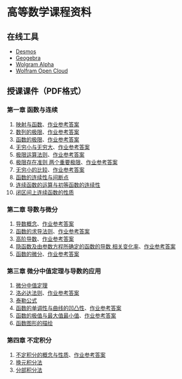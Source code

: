 # 高等数学课程资料

## 在线工具
* [Desmos](https://www.desmos.com/calculator)
* [Geogebra](https://www.geogebra.org/apps)
* [Wolgram Alpha](https://www.wolframalpha.com)
* [Wolfram Open Cloud](https://www.open.wolframcloud.com)

## 授课课件（PDF格式）

### 第一章 函数与连续
1. [映射与函数](sections/0101_映射与函数.pdf)、[作业参考答案](answers/0101_answer.pdf)
2. [数列的极限](sections/0102_数列的极限.pdf)、[作业参考答案](answers/0102_answer.pdf)
3. [函数的极限](sections/0103_函数的极限.pdf)、[作业参考答案](answers/0103_answer.pdf)
4. [无穷小与无穷大](sections/0104_无穷小与无穷大.pdf)、[作业参考答案](answers/0104_answer.pdf)
5. [极限运算法则](sections/0105_极限运算法则.pdf)、[作业参考答案](answers/0105_answer.pdf)
6. [极限存在准则 两个重要极限](sections/0106_极限存在准则-两个重要极限.pdf)、[作业参考答案](answers/0106_answer.pdf)
7. [无穷小的比较](sections/0107_无穷小的比较.pdf)、[作业参考答案](answers/0107_answer.pdf)
8. [函数的连续性与间断点](sections/0108_函数的连续性与间断点.pdf)
9. [连续函数的运算与初等函数的连续性](sections/0109_连续函数的运算与初等函数的连续性.pdf)
10. [闭区间上连续函数的性质](sections/0110_闭区间上连续函数的性质.pdf)

### 第二章 导数与微分
1. [导数概念](sections/0201_导数概念.pdf)、[作业参考答案](answers/0201_answer.pdf)
2. [函数的求导法则](sections/0202_函数的求导法则.pdf)、[作业参考答案](answers/0202_answer.pdf)
3. [高阶导数](sections/0203_高阶导数.pdf)、[作业参考答案](answers/0203_answer.pdf)
4. [隐函数及由参数方程所确定的函数的导数 相关变化率](sections/0204_隐函数及由参数方程所确定的函数的导数-相关变化率.pdf)、[作业参考答案](answers/0204_answer.pdf)
5. [函数的微分](sections/0205_函数的微分.pdf)、[作业参考答案](answers/0205_answer.pdf)

### 第三章 微分中值定理与导数的应用
1. [微分中值定理](sections/0301_微分中值定理.pdf)
2. [洛必达法则](sections/0302_洛必达法则.pdf)、[作业参考答案](answers/0302_answer.pdf)
3. [泰勒公式](sections/0303_泰勒公式.pdf)
4. [函数的单调性与曲线的凹凸性](sections/0304_函数的单调性与曲线的凹凸性.pdf)、[作业参考答案](answers/0304_answer.pdf)
5. [函数的极值与最大值最小值](sections/0305_函数的极值与最大值最小值.pdf)、[作业参考答案](answers/0305_answer.pdf)
6. [函数图形的描绘](sections/0306_函数图形的描绘.pdf)

### 第四章 不定积分
1. [不定积分的概念与性质](sections/0401_不定积分的概念与性质.pdf)、[作业参考答案](answers/0401_answer.pdf)
2. [换元积分法](sections/0402_换元积分法.pdf)
3. [分部积分法](sections/0403_分部积分法.pdf)
